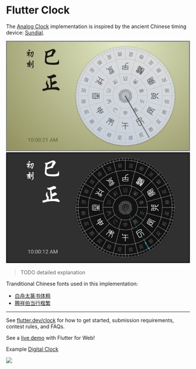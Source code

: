 # Flutter Clock

The [Analog Clock](analog_clock) implementation is inspired by the ancient Chinese timing device: [Sundial](https://en.wikipedia.org/wiki/Sundial).

<a href='analog_clock'><img src='analog_clock/art/sundial-light.jpg' width='720'></a>
<a href='analog_clock'><img src='analog_clock/art/sundial-dark.jpg' width='720'></a>


> TODO detailed explanation

Tranditional Chinese fonts used in this implementation:
- [白舟太篆书体粗](http://www.fonts.net.cn/font-33216292055.html)
- [腾祥伯当行楷繁](http://www.fonts.net.cn/font-33203372624.html)


***
See [flutter.dev/clock](https://flutter.dev/clock) for how to get started, submission requirements, contest rules, and FAQs.

See a [live demo](https://maryx.github.io/flutter_clock) with Flutter for Web!

Example [Digital Clock](digital_clock)

<img src='digital_clock/digital.gif' width='350'>
